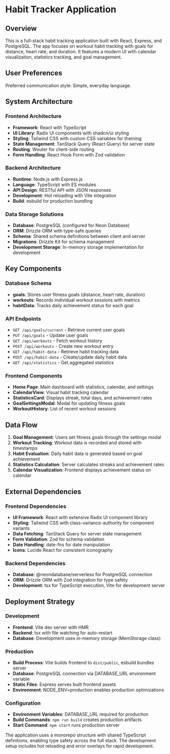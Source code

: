 # Habit Tracker Application

## Overview

This is a full-stack habit tracking application built with React, Express, and PostgreSQL. The app focuses on workout habit tracking with goals for distance, heart rate, and duration. It features a modern UI with calendar visualization, statistics tracking, and goal management.

## User Preferences

Preferred communication style: Simple, everyday language.

## System Architecture

### Frontend Architecture
- **Framework**: React with TypeScript
- **UI Library**: Radix UI components with shadcn/ui styling
- **Styling**: Tailwind CSS with custom CSS variables for theming
- **State Management**: TanStack Query (React Query) for server state
- **Routing**: Wouter for client-side routing
- **Form Handling**: React Hook Form with Zod validation

### Backend Architecture
- **Runtime**: Node.js with Express.js
- **Language**: TypeScript with ES modules
- **API Design**: RESTful API with JSON responses
- **Development**: Hot reloading with Vite integration
- **Build**: esbuild for production bundling

### Data Storage Solutions
- **Database**: PostgreSQL (configured for Neon Database)
- **ORM**: Drizzle ORM with type-safe queries
- **Schema**: Shared schema definitions between client and server
- **Migrations**: Drizzle Kit for schema management
- **Development Storage**: In-memory storage implementation for development

## Key Components

### Database Schema
- **goals**: Stores user fitness goals (distance, heart rate, duration)
- **workouts**: Records individual workout sessions with metrics
- **habitData**: Tracks daily achievement status for each goal

### API Endpoints
- `GET /api/goals/current` - Retrieve current user goals
- `PUT /api/goals` - Update user goals
- `GET /api/workouts` - Fetch workout history
- `POST /api/workouts` - Create new workout entry
- `GET /api/habit-data` - Retrieve habit tracking data
- `POST /api/habit-data` - Create/update daily habit data
- `GET /api/statistics` - Get aggregated statistics

### Frontend Components
- **Home Page**: Main dashboard with statistics, calendar, and settings
- **CalendarView**: Visual habit tracking calendar
- **StatisticsCard**: Displays streak, total days, and achievement rates
- **GoalSettingsModal**: Modal for updating fitness goals
- **WorkoutHistory**: List of recent workout sessions

## Data Flow

1. **Goal Management**: Users set fitness goals through the settings modal
2. **Workout Tracking**: Workout data is recorded and stored with timestamps
3. **Habit Evaluation**: Daily habit data is generated based on goal achievement
4. **Statistics Calculation**: Server calculates streaks and achievement rates
5. **Calendar Visualization**: Frontend displays achievement status on calendar

## External Dependencies

### Frontend Dependencies
- **UI Framework**: React with extensive Radix UI component library
- **Styling**: Tailwind CSS with class-variance-authority for component variants
- **Data Fetching**: TanStack Query for server state management
- **Form Validation**: Zod for schema validation
- **Date Handling**: date-fns for date manipulation
- **Icons**: Lucide React for consistent iconography

### Backend Dependencies
- **Database**: @neondatabase/serverless for PostgreSQL connection
- **ORM**: Drizzle ORM with Zod integration for type safety
- **Development**: tsx for TypeScript execution, Vite for development server

## Deployment Strategy

### Development
- **Frontend**: Vite dev server with HMR
- **Backend**: tsx with file watching for auto-restart
- **Database**: Development uses in-memory storage (MemStorage class)

### Production
- **Build Process**: Vite builds frontend to `dist/public`, esbuild bundles server
- **Database**: PostgreSQL connection via DATABASE_URL environment variable
- **Static Files**: Express serves built frontend assets
- **Environment**: NODE_ENV=production enables production optimizations

### Configuration
- **Environment Variables**: DATABASE_URL required for production
- **Build Commands**: `npm run build` creates production artifacts
- **Start Command**: `npm start` runs production server

The application uses a monorepo structure with shared TypeScript definitions, enabling type safety across the full stack. The development setup includes hot reloading and error overlays for rapid development.